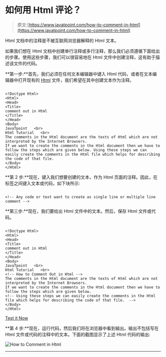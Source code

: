 # 如何用 Html 评论？

> 原文:[https://www.javatpoint.com/how-to-comment-in-html](https://www.javatpoint.com/how-to-comment-in-html)

Html 文档中的注释是不被互联网浏览器解释的 Html 文本。

如果我们想在 Html 文档中创建单行注释或多行注释，那么我们必须遵循下面给出的步骤。使用这些步骤，我们可以很容易地在 Html 文件中创建注释，这有助于描述该文件的代码。

**第一步:**首先，我们必须在任何文本编辑器中键入 Html 代码，或者在文本编辑器中打开现有的 [Html](https://www.javatpoint.com/html-tutorial) 文件，我们希望在其中创建文本作为注释。

```

<!Doctype Html>
<Html>   
<Head>    
<Title>   
comment out in Html
</Title>
</Head>
<Body> 
JavaTpoint   <br>
Html Tutorial   <br>
The comments in the Html document are the texts of Html which are not interpreted by the Internet Browsers. 
If we want to create the comments in the Html document then we have to follow the steps which are given below. Using these steps we can easily create the comments in the Html file which helps for describing the code of that file.  
</Body>
</Html>

```

**第 2 步:**现在，键入我们想要创建的文本，作为 Html 页面的注释。因此，在标签之间键入文本或代码，如下块所示:

```

<!-- Any code or text want to create as single line or multiple line comment -->

```

**第三步:**现在，我们要给出 Html 文件中的文本。然后，保存 Html 文件或代码。

```

<!Doctype Html>
<Html>   
<Head>    
<Title>   
comment out in Html
</Title>
</Head>
<Body> 
JavaTpoint   <br>
Html Tutorial   <br>
<!-- How to Comment Out in Html -->
The comments in the Html document are the texts of Html which are not interpreted by the Internet Browsers. 
If we want to create the comments in the Html document then we have to follow the steps which are given below.
<!-- Using these steps we can easily create the comments in the Html file which helps for describing the code of that file.  -->
</Body>
</Html>

```

[Test it Now](https://www.javatpoint.com/oprweb/test.jsp?filename=how-to-comment-in-html)

**第 4 步:**现在，运行代码，然后我们将在浏览器中看到输出。输出不包括写在 Html 文件或代码的注释中的文本。下面的截图显示了上述 Html 代码的输出:

![How to Comment in Html](../Images/1fd20e805858857e444aa28d3f7f6f20.png)

* * *